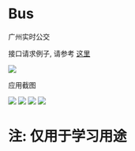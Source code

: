 # Bus
广州实时公交

接口请求例子, 请参考 [这里](https://github.com/huzhenjie/Bus/blob/master/bus.py)

![](https://github.com/huzhenjie/Bus/blob/master/wiki/images/app_icon_192_192.png)

应用截图

![](https://github.com/huzhenjie/Bus/blob/master/wiki/images/screenshots_1.png)
![](https://github.com/huzhenjie/Bus/blob/master/wiki/images/screenshots_2.png)
![](https://github.com/huzhenjie/Bus/blob/master/wiki/images/screenshots_3.png)
![](https://github.com/huzhenjie/Bus/blob/master/wiki/images/screenshots_4.png)

# 注: 仅用于学习用途